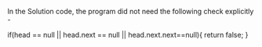 ​In the Solution code, the program did not need the following check explicitly - 

if(head == null || head.next == null || head.next.next==null){
            return false;
        }
